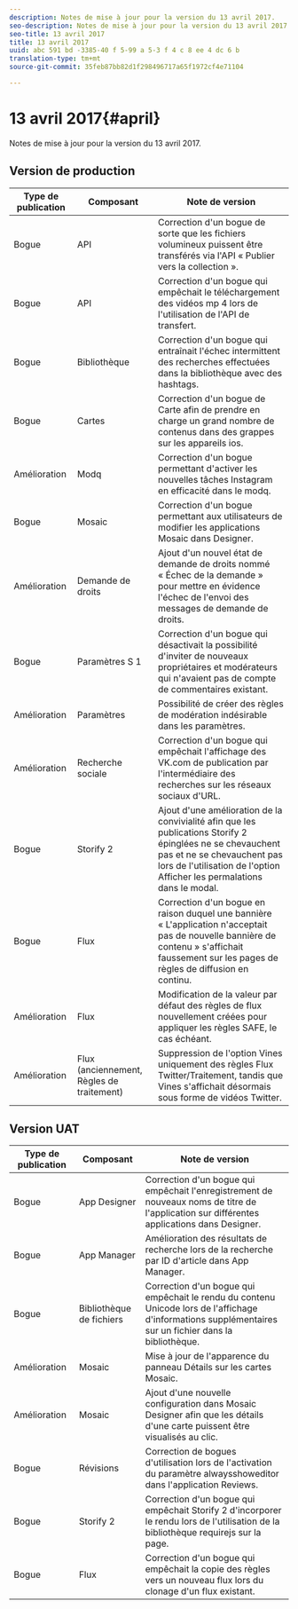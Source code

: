 ```yaml
---
description: Notes de mise à jour pour la version du 13 avril 2017.
seo-description: Notes de mise à jour pour la version du 13 avril 2017.
seo-title: 13 avril 2017
title: 13 avril 2017
uuid: abc 591 bd -3385-40 f 5-99 a 5-3 f 4 c 8 ee 4 dc 6 b
translation-type: tm+mt
source-git-commit: 35feb87bb82d1f298496717a65f1972cf4e71104

---
```



# 13 avril 2017{#april}

Notes de mise à jour pour la version du 13 avril 2017.

## Version de production

| **Type de publication** | **Composant** | **Note de version** |
|---|---|---|
| Bogue | API | Correction d&#39;un bogue de sorte que les fichiers volumineux puissent être transférés via l&#39;API « Publier vers la collection ». |
| Bogue | API | Correction d&#39;un bogue qui empêchait le téléchargement des vidéos mp 4 lors de l&#39;utilisation de l&#39;API de transfert. |
| Bogue | Bibliothèque | Correction d&#39;un bogue qui entraînait l&#39;échec intermittent des recherches effectuées dans la bibliothèque avec des hashtags. |
| Bogue | Cartes | Correction d&#39;un bogue de Carte afin de prendre en charge un grand nombre de contenus dans des grappes sur les appareils ios. |
| Amélioration | Modq | Correction d&#39;un bogue permettant d&#39;activer les nouvelles tâches Instagram en efficacité dans le modq. |
| Bogue | Mosaic | Correction d&#39;un bogue permettant aux utilisateurs de modifier les applications Mosaic dans Designer. |
| Amélioration | Demande de droits | Ajout d&#39;un nouvel état de demande de droits nommé « Échec de la demande » pour mettre en évidence l&#39;échec de l&#39;envoi des messages de demande de droits. |
| Bogue | Paramètres S 1 | Correction d&#39;un bogue qui désactivait la possibilité d&#39;inviter de nouveaux propriétaires et modérateurs qui n&#39;avaient pas de compte de commentaires existant. |
| Amélioration | Paramètres | Possibilité de créer des règles de modération indésirable dans les paramètres. |
| Amélioration | Recherche sociale | Correction d&#39;un bogue qui empêchait l&#39;affichage des VK.com de publication par l&#39;intermédiaire des recherches sur les réseaux sociaux d&#39;URL. |
| Bogue | Storify 2 | Ajout d&#39;une amélioration de la convivialité afin que les publications Storify 2 épinglées ne se chevauchent pas et ne se chevauchent pas lors de l&#39;utilisation de l&#39;option Afficher les permalations dans le modal. |
| Bogue | Flux | Correction d&#39;un bogue en raison duquel une bannière « L&#39;application n&#39;acceptait pas de nouvelle bannière de contenu » s&#39;affichait faussement sur les pages de règles de diffusion en continu. |
| Amélioration | Flux | Modification de la valeur par défaut des règles de flux nouvellement créées pour appliquer les règles SAFE, le cas échéant. |
| Amélioration | Flux (anciennement, Règles de traitement) | Suppression de l&#39;option Vines uniquement des règles Flux Twitter/Traitement, tandis que Vines s&#39;affichait désormais sous forme de vidéos Twitter. |

## Version UAT

| **Type de publication** | **Composant** | **Note de version** |
|---|---|---|
| Bogue | App Designer | Correction d&#39;un bogue qui empêchait l&#39;enregistrement de nouveaux noms de titre de l&#39;application sur différentes applications dans Designer. |
| Bogue | App Manager | Amélioration des résultats de recherche lors de la recherche par ID d&#39;article dans App Manager. |
| Bogue | Bibliothèque de fichiers | Correction d&#39;un bogue qui empêchait le rendu du contenu Unicode lors de l&#39;affichage d&#39;informations supplémentaires sur un fichier dans la bibliothèque. |
| Amélioration | Mosaic | Mise à jour de l&#39;apparence du panneau Détails sur les cartes Mosaic. |
| Amélioration | Mosaic | Ajout d&#39;une nouvelle configuration dans Mosaic Designer afin que les détails d&#39;une carte puissent être visualisés au clic. |
| Bogue | Révisions | Correction de bogues d&#39;utilisation lors de l&#39;activation du paramètre alwaysshoweditor dans l&#39;application Reviews. |
| Bogue | Storify 2 | Correction d&#39;un bogue qui empêchait Storify 2 d&#39;incorporer le rendu lors de l&#39;utilisation de la bibliothèque requirejs sur la page. |
| Bogue | Flux | Correction d&#39;un bogue qui empêchait la copie des règles vers un nouveau flux lors du clonage d&#39;un flux existant. |

